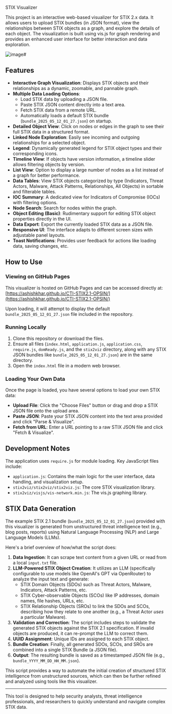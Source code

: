  STIX Visualizer

This project is an interactive web-based visualizer for STIX 2.x data. It allows users to upload STIX bundles (in JSON format), view the relationships between STIX objects as a graph, and explore the details of each object. The visualization is built using vis.js for graph rendering and provides an enhanced user interface for better interaction and data exploration.

![image](https://github.com/user-attachments/assets/54d3b1a1-5242-41a2-aafc-7e9f7179191a)# 

## Features

*   **Interactive Graph Visualization**: Displays STIX objects and their relationships as a dynamic, zoomable, and pannable graph.
*   **Multiple Data Loading Options**:
    *   Load STIX data by uploading a JSON file.
    *   Paste STIX JSON content directly into a text area.
    *   Fetch STIX data from a remote URL.
    *   Automatically loads a default STIX bundle (`bundle_2025_05_12_01_27.json`) on startup.
*   **Detailed Object View**: Click on nodes or edges in the graph to see their full STIX data in a structured format.
*   **Linked Node Exploration**: Easily see incoming and outgoing relationships for a selected object.
*   **Legend**: Dynamically generated legend for STIX object types and their corresponding icons.
*   **Timeline View**: If objects have version information, a timeline slider allows filtering objects by version.
*   **List View**: Option to display a large number of nodes as a list instead of a graph for better performance.
*   **Data Tables**: View STIX objects categorized by type (Indicators, Threat Actors, Malware, Attack Patterns, Relationships, All Objects) in sortable and filterable tables.
*   **IOC Summary**: A dedicated view for Indicators of Compromise (IOCs) with filtering options.
*   **Node Search**: Search for nodes within the graph.
*   **Object Editing (Basic)**: Rudimentary support for editing STIX object properties directly in the UI.
*   **Data Export**: Export the currently loaded STIX data as a JSON file.
*   **Responsive UI**: The interface adapts to different screen sizes with adjustable panel layouts.
*   **Toast Notifications**: Provides user feedback for actions like loading data, saving changes, etc.

## How to Use

### Viewing on GitHub Pages

This visualizer is hosted on GitHub Pages and can be accessed directly at:
[https://ashishkhar.github.io/CTI-STIX2.1-OPSIN/](https://ashishkhar.github.io/CTI-STIX2.1-OPSIN/)

Upon loading, it will attempt to display the default `bundle_2025_05_12_01_27.json` file included in the repository.

### Running Locally

1.  Clone this repository or download the files.
2.  Ensure all files (`index.html`, `application.js`, `application.css`, `require.js`, `domReady.js`, and the `stix2viz` directory, along with any STIX JSON bundles like `bundle_2025_05_12_01_27.json`) are in the same directory.
3.  Open the `index.html` file in a modern web browser.

### Loading Your Own Data

Once the page is loaded, you have several options to load your own STIX data:

*   **Upload File**: Click the "Choose Files" button or drag and drop a STIX JSON file onto the upload area.
*   **Paste JSON**: Paste your STIX JSON content into the text area provided and click "Parse & Visualize".
*   **Fetch from URL**: Enter a URL pointing to a raw STIX JSON file and click "Fetch & Visualize".

## Development Notes

The application uses `require.js` for module loading. Key JavaScript files include:
*   `application.js`: Contains the main logic for the user interface, data handling, and visualization setup.
*   `stix2viz/stix2viz/stix2viz.js`: The core STIX visualization library.
*   `stix2viz/visjs/vis-network.min.js`: The vis.js graphing library.

## STIX Data Generation

The example STIX 2.1 bundle (`bundle_2025_05_12_01_27.json`) provided with this visualizer is generated from unstructured threat intelligence text (e.g., blog posts, reports) using Natural Language Processing (NLP) and Large Language Models (LLMs).

Here's a brief overview of how/what the script does:

1.  **Data Ingestion**: It can scrape text content from a given URL or read from a local `input.txt` file.
2.  **LLM-Powered STIX Object Creation**: It utilizes an LLM (specifically configurable to use models like OpenAI's GPT via OpenRouter) to analyze the input text and generate:
    *   STIX Domain Objects (SDOs) such as Threat Actors, Malware, Indicators, Attack Patterns, etc.
    *   STIX Cyber-observable Objects (SCOs) like IP addresses, domain names, file hashes, URLs, etc.
    *   STIX Relationship Objects (SROs) to link the SDOs and SCOs, describing how they relate to one another (e.g., a Threat Actor *uses* a particular Malware).
3.  **Validation and Correction**: The script includes steps to validate the generated STIX objects against the STIX 2.1 specification. If invalid objects are produced, it can re-prompt the LLM to correct them.
4.  **UUID Assignment**: Unique IDs are assigned to each STIX object.
5.  **Bundle Creation**: Finally, all generated SDOs, SCOs, and SROs are combined into a single STIX Bundle (a JSON file).
6.  **Output**: The resulting bundle is saved as a timestamped JSON file (e.g., `bundle_YYYY_MM_DD_HH_MM.json`).

This script provides a way to automate the initial creation of structured STIX intelligence from unstructured sources, which can then be further refined and analyzed using tools like this visualizer.

---

This tool is designed to help security analysts, threat intelligence professionals, and researchers to quickly understand and navigate complex STIX data. 
